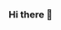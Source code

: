 ### Hi there 👋

<!--
**vedp1190/vedp1190** is a ✨ _special_ ✨ repository because its `README.md` (this file) appears on your GitHub profile.

👋 Hey I'm Ved, a Systems Design Engineering Student at University of Waterloo. I'm currently looking for Software Development Intern opportunities for Summer 2024!

💻 Currently I am learning and getting better at my technical skills with Python and working on ML projects

📈 Each project is a stepping stone for learning and growth. I actively pursue challenges that stretch my capabilities, constantly seeking opportunities to push the boundaries of what I can achieve.

☀️ In my free time, I love to play soccer, go on a new adventure, or sit back and listen to some music!

✉️ You can reach me at: - LinkedIn: https://www.linkedin.com/in/vedp09/ - Email: patelved1190@gmail.com
